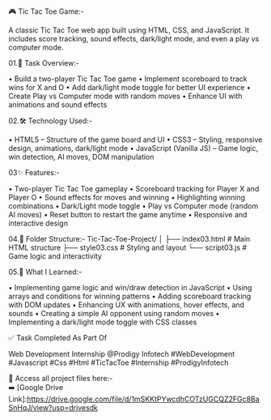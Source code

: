 🎮 Tic Tac Toe Game:-

A classic Tic Tac Toe web app built using HTML, CSS, and JavaScript.
It includes score tracking, sound effects, dark/light mode, and even a play vs computer mode.

01.📌 Task Overview:-

• Build a two-player Tic Tac Toe game
• Implement scoreboard to track wins for X and O
• Add dark/light mode toggle for better UI experience
• Create Play vs Computer mode with random moves
• Enhance UI with animations and sound effects

02.🛠️ Technology Used:-

• HTML5 – Structure of the game board and UI
• CSS3 – Styling, responsive design, animations, dark/light mode
• JavaScript (Vanilla JS) – Game logic, win detection, AI moves, DOM manipulation

03✨ Features:-

• Two-player Tic Tac Toe gameplay
• Scoreboard tracking for Player X and Player O
• Sound effects for moves and winning
• Highlighting winning combinations
• Dark/Light mode toggle
• Play vs Computer mode (random AI moves)
• Reset button to restart the game anytime
• Responsive and interactive design

04.📂 Folder Structure:-
Tic-Tac-Toe-Project/
│
├── index03.html    # Main HTML structure
├── style03.css     # Styling and layout
└── script03.js     # Game logic and interactivity

05.📖 What I Learned:-

• Implementing game logic and win/draw detection in JavaScript
• Using arrays and conditions for winning patterns
• Adding scoreboard tracking with DOM updates
• Enhancing UX with animations, hover effects, and sounds
• Creating a simple AI opponent using random moves
• Implementing a dark/light mode toggle with CSS classes

✅ Task Completed As Part Of

Web Development Internship @Prodigy Infotech #WebDevelopment #Javascript #Css #Html #TicTacToe #Internship #ProdigyInfotech

📂 Access all project files here:-  
➡️ [Google Drive Link]:https://drive.google.com/file/d/1mSKKtPYwcdhCOTzUGCQZ2FGc8BaSnHqJ/view?usp=drivesdk
